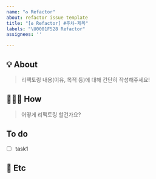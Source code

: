 ```yaml
---
name: "♻️ Refactor"
about: refactor issue template
title: "[♻️ Refactor] #주차-제목"
labels: "\U0001F528 Refactor"
assignees: ''

---
```


## 💡 About
> 리팩토링 내용(이유, 목적 등)에 대해 간단히 작성해주세요!

## 🤷🏼‍♂️ How
> 어떻게 리팩토링 할건가요?

##  To do
- [ ] task1

## 💬 Etc
